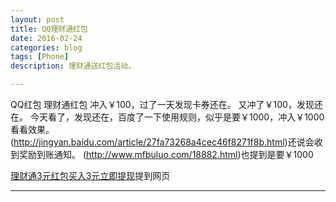 ```yaml
---
layout: post
title: QQ理财通红包
date: 2016-02-24
categories: blog
tags: [Phone]
description: 理财通送红包活动。

---
```


QQ红包
理财通红包
冲入￥100，过了一天发现卡券还在。
又冲了￥100，发现还在。
今天看了，发现还在，百度了一下使用规则，似乎是要￥1000，冲入￥1000看看效果。
(http://jingyan.baidu.com/article/27fa73268a4cec46f8271f8b.html)还说会收到奖励到账通知。
(http://www.mfbuluo.com/18882.html)也提到是要￥1000

[理财通3元红包买入3元立即提现](http://www.80kezhan.com/tz/5620.html)提到网页

---










